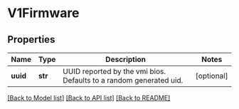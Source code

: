 # V1Firmware

## Properties
Name | Type | Description | Notes
------------ | ------------- | ------------- | -------------
**uuid** | **str** | UUID reported by the vmi bios. Defaults to a random generated uid. | [optional] 

[[Back to Model list]](../README.md#documentation-for-models) [[Back to API list]](../README.md#documentation-for-api-endpoints) [[Back to README]](../README.md)


